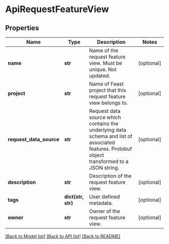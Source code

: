 # ApiRequestFeatureView

## Properties
Name | Type | Description | Notes
------------ | ------------- | ------------- | -------------
**name** | **str** | Name of the request feature view. Must be unique. Not updated. | [optional] 
**project** | **str** | Name of Feast project that this request feature view belongs to. | [optional] 
**request_data_source** | **str** | Request data source which contains the underlying data schema and list of associated features. Protobuf object transformed to a JSON string. | [optional] 
**description** | **str** | Description of the request feature view. | [optional] 
**tags** | **dict(str, str)** | User defined metadata. | [optional] 
**owner** | **str** | Owner of the request feature view. | [optional] 

[[Back to Model list]](../README.md#documentation-for-models) [[Back to API list]](../README.md#documentation-for-api-endpoints) [[Back to README]](../README.md)


